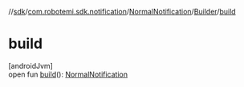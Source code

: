 //[sdk](../../../../index.md)/[com.robotemi.sdk.notification](../../index.md)/[NormalNotification](../index.md)/[Builder](index.md)/[build](build.md)

# build

[androidJvm]\
open fun [build](build.md)(): [NormalNotification](../index.md)
